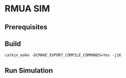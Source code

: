 # RMUA SIM


## Prerequisites

## Build
```
catkin_make -DCMAKE_EXPORT_COMPILE_COMMANDS=Yes -j16
```
## Run Simulation